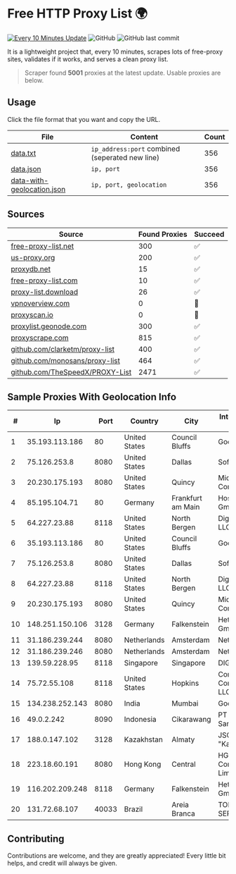 
# Free HTTP Proxy List 🌍

[![Every 10 Minutes Update](https://github.com/mertguvencli/http-proxy-list/actions/workflows/main.yml/badge.svg?branch=main)](https://github.com/mertguvencli/http-proxy-list/actions/workflows/main.yml)
![GitHub](https://img.shields.io/github/license/mertguvencli/http-proxy-list)
![GitHub last commit](https://img.shields.io/github/last-commit/mertguvencli/http-proxy-list)

It is a lightweight project that, every 10 minutes, scrapes lots of free-proxy sites, validates if it works, and serves a clean proxy list.


> Scraper found **5001** proxies at the latest update. Usable proxies are below.

## Usage

Click the file format that you want and copy the URL.


|File|Content|Count|
|----|-------|-----|
|[data.txt](https://raw.githubusercontent.com/mertguvencli/http-proxy-list/main/proxy-list/data.txt)|`ip_address:port` combined (seperated new line)|356|
|[data.json](https://raw.githubusercontent.com/mertguvencli/http-proxy-list/main/proxy-list/data.json)|`ip, port`|356|
|[data-with-geolocation.json](https://raw.githubusercontent.com/mertguvencli/http-proxy-list/main/proxy-list/data-with-geolocation.json)|`ip, port, geolocation`|356|

## Sources

|Source|Found Proxies|Succeed|
|------|-------------|-------|
|[free-proxy-list.net](https://free-proxy-list.net)|300|✅|
|[us-proxy.org](https://www.us-proxy.org)|200|✅|
|[proxydb.net](http://proxydb.net)|15|✅|
|[free-proxy-list.com](https://free-proxy-list.com/?page=&port=&type%5B%5D=http&type%5B%5D=https&up_time=0&search=Search)|10|✅|
|[proxy-list.download](https://www.proxy-list.download/HTTP)|26|✅|
|[vpnoverview.com](https://vpnoverview.com/privacy/anonymous-browsing/free-proxy-servers)|0|🚫|
|[proxyscan.io](https://www.proxyscan.io)|0|🚫|
|[proxylist.geonode.com](https://proxylist.geonode.com/api/proxy-list?limit=300&page=1&sort_by=lastChecked&sort_type=desc&protocols=http,https)|300|✅|
|[proxyscrape.com](https://api.proxyscrape.com/v2/?request=displayproxies&protocol=http&timeout=10000&country=all&ssl=all&anonymity=all)|815|✅|
|[github.com/clarketm/proxy-list](https://raw.githubusercontent.com/clarketm/proxy-list/master/proxy-list-raw.txt)|400|✅|
|[github.com/monosans/proxy-list](https://raw.githubusercontent.com/monosans/proxy-list/main/proxies/http.txt)|464|✅|
|[github.com/TheSpeedX/PROXY-List](https://raw.githubusercontent.com/TheSpeedX/PROXY-List/master/http.txt)|2471|✅|


## Sample Proxies With Geolocation Info

|#|Ip|Port|Country|City|Internet Service Provider|
|-|--|----|-------|----|-------------------------|
|1|35.193.113.186|80|United States|Council Bluffs|Google LLC|
|2|75.126.253.8|8080|United States|Dallas|SoftLayer|
|3|20.230.175.193|8080|United States|Quincy|Microsoft Corporation|
|4|85.195.104.71|80|Germany|Frankfurt am Main|Host Europe GmbH|
|5|64.227.23.88|8118|United States|North Bergen|DigitalOcean, LLC|
|6|35.193.113.186|80|United States|Council Bluffs|Google LLC|
|7|75.126.253.8|8080|United States|Dallas|SoftLayer|
|8|64.227.23.88|8118|United States|North Bergen|DigitalOcean, LLC|
|9|20.230.175.193|8080|United States|Quincy|Microsoft Corporation|
|10|148.251.150.106|3128|Germany|Falkenstein|Hetzner Online GmbH|
|11|31.186.239.244|8080|Netherlands|Amsterdam|NetSkope Inc|
|12|31.186.239.246|8080|Netherlands|Amsterdam|NetSkope Inc|
|13|139.59.228.95|8118|Singapore|Singapore|DIGITALOCEAN|
|14|75.72.55.108|8118|United States|Hopkins|Comcast Cable Communications, LLC|
|15|134.238.252.143|8080|India|Mumbai|Google LLC|
|16|49.0.2.242|8090|Indonesia|Cikarawang|PT Usaha Adi Sanggoro|
|17|188.0.147.102|3128|Kazakhstan|Almaty|JSC "KazTransCom"|
|18|223.18.60.191|8080|Hong Kong|Central|HGC Global Communications Limited|
|19|116.202.209.248|8118|Germany|Falkenstein|Hetzner Online GmbH|
|20|131.72.68.107|40033|Brazil|Areia Branca|TOP NET SERVIÇOS LTDA|



## Contributing

Contributions are welcome, and they are greatly appreciated! Every
little bit helps, and credit will always be given.

